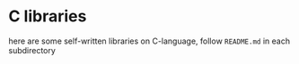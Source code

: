 # C libraries

here are some self-written libraries on C-language, follow `README.md` in each subdirectory
